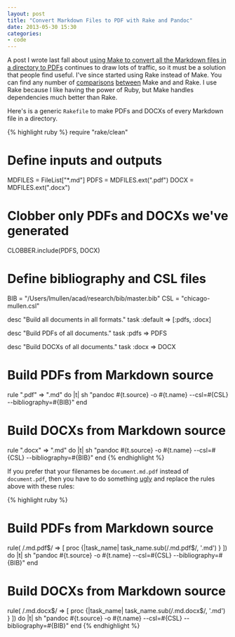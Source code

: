 ```yaml
---
layout: post
title: "Convert Markdown Files to PDF with Rake and Pandoc"
date: 2013-05-30 15:30
categories: 
- code
---
```


A post I wrote last fall about [using Make to convert all the Markdown
files in a directory to PDFs][] continues to draw lots of traffic, so it
must be a solution that people find useful. I've since started using
Rake instead of Make. You can find any number of [comparisons][]
[between][] Make and and Rake. I use Rake because I like having the
power of Ruby, but Make handles dependencies much better than Rake.

  [using Make to convert all the Markdown files in a directory to PDFs]: /blog/make-and-pandoc/
  [comparisons]: http://blog.jgc.org/2010/11/things-make-got-right-and-how-to-make.html
  [between]: http://www.trottercashion.com/2010/10/29/replacing-make-with-rake.html

Here's is a generic `Rakefile` to make PDFs and DOCXs of every Markdown
file in a directory.

{% highlight ruby %}
require "rake/clean"

# Define inputs and outputs
MDFILES = FileList["*.md"]
PDFS = MDFILES.ext(".pdf")
DOCX = MDFILES.ext(".docx")

# Clobber only PDFs and DOCXs we've generated
CLOBBER.include(PDFS, DOCX)

# Define bibliography and CSL files
BIB = "/Users/lmullen/acad/research/bib/master.bib"
CSL = "chicago-mullen.csl"

desc "Build all documents in all formats."
task :default => [:pdfs, :docx]
 
desc "Build PDFs of all documents."
task :pdfs => PDFS

desc "Build DOCXs of all documents."
task :docx => DOCX

# Build PDFs from Markdown source
rule ".pdf" => ".md" do |t|
  sh "pandoc #{t.source} -o #{t.name} --csl=#{CSL} --bibliography=#{BIB}"
end

# Build DOCXs from Markdown source
rule ".docx" => ".md" do |t|
  sh "pandoc #{t.source} -o #{t.name} --csl=#{CSL} --bibliography=#{BIB}"
end
{% endhighlight %}

If you prefer that your filenames be `document.md.pdf` instead of
`document.pdf`, then you have to do something [ugly][] and replace the
rules above with these rules:

  [ugly]: http://stackoverflow.com/questions/16122744/rake-does-not-recognize-rules-with-multiple-extensions

{% highlight ruby %}
# Build PDFs from Markdown source
rule( /\.md\.pdf$/ => [
  proc {|task_name| task_name.sub(/\.md\.pdf$/, '.md') }
  ]) do |t|
  sh "pandoc #{t.source} -o #{t.name} --csl=#{CSL} --bibliography=#{BIB}"
end

# Build DOCXs from Markdown source
rule( /\.md\.docx$/ => [
  proc {|task_name| task_name.sub(/\.md\.docx$/, '.md') }
  ]) do |t|
  sh "pandoc #{t.source} -o #{t.name} --csl=#{CSL} --bibliography=#{BIB}"
end
{% endhighlight %}
